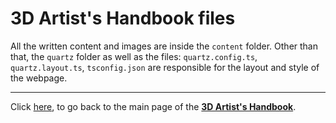 # 3D Artist's Handbook files

All the written content and images are inside the `content` folder. Other than that, the `quartz` folder as well as the files: `quartz.config.ts`, `quartz.layout.ts`, `tsconfig.json` are responsible for the layout and style of the webpage.

---

Click [here](https://github.com/sidney-eliot/3d-artists-handbook), to go back to the main page of the **[3D Artist's Handbook](https://github.com/sidney-eliot/3d-artists-handbook)**.